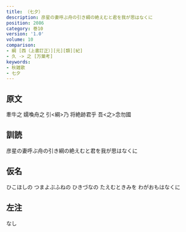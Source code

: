 ```yaml
---
title: （七夕）
description: 彦星の妻呼ぶ舟の引き綱の絶えむと君を我が思はなくに
position: 2086
category: 巻10
version: '1.0'
volume: 10
comparison:
- 綱 [西（上書訂正）][元][類][紀]
- 久 -> 之 [万葉考]
keywords:
- 秋雑歌
- 七夕
---
```


## 原文

牽牛之 嬬喚舟之 引<綱>乃 将絶跡君乎 吾<之>念勿國

## 訓読

彦星の妻呼ぶ舟の引き綱の絶えむと君を我が思はなくに

## 仮名

ひこほしの つまよぶふねの ひきづなの たえむときみを わがおもはなくに

## 左注

なし
